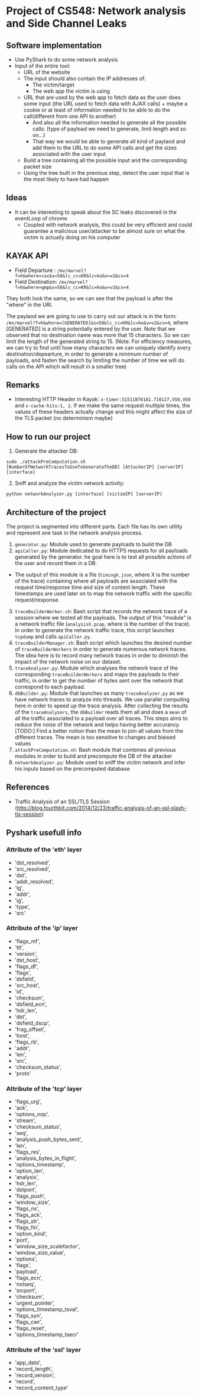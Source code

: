 # Project of CS548: Network analysis and Side Channel Leaks

## Software implementation
- Use PyShark to do some network analysis
- Input of the entire tool:
  - URL of the website 
  - The input should also contain the IP addresses of:
    - The victim/target
    - The web app the victim is using
  - URL that are used by the web app to fetch data as the user does some input (the URL used to fetch data with AJAX calls) + maybe a cookie or at least of information needed to be able to do the call(different from one API to another)
    - And also all the information needed to generate all the possible calls: (type of payload we need to generate, limit length and so on...)
    - That way we would be able to generate all kind of paylaod and add them to the URL to do some API calls and get the sizes associated with the user input
  - Build a tree containing all the possible input and the corresponding packet size
  - Using the tree built in the previous step, detect the user input that is the most likely to have had happen

## Ideas

- It can be interesting to speak about the SC leaks discovered in the eventLoop of chrome
  - Coupled with network analysis, this could be very efficient and could guarantee a malicious user/attacker to be almost sure on what the victim is actually doing on his computer

## KAYAK API

-  Field Departure : `/mv/marvel?f=h&where=cac&s=58&lc_cc=KR&lc=ko&v=v2&cv=4`
- Field Destination: `/mv/marvel?f=h&where=gmp&s=58&lc_cc=KR&lc=ko&v=v2&cv=4`

They both look the same, so we can see that the payload is after the "where" in the URI.

The paylaod we are going to use to carry out our attack is in the form:
`/mv/marvel?f=h&where=[GENERATED]&s=58&lc_cc=KR&lc=ko&v=v2&cv=4`, where [GENERATED] is a string potentially entered by the user. Note that we observed that no destination name was more that 15 characters. So we can limit the length of the generated string to 15. (Note: For efficiency measures, we can try to find until how many characters we can uniquely identify every destination/depearture, in order to generate a minimum number of payloads, and fasten the search by limiting the number of time we will do calls on the API which will result in a smaller tree)

## Remarks

- Interesting HTTP Header in Kayak: `x-timer:S1511876181.710127,VS0,VE0` and `x-cache-hits:1, 2`. If we make the same request multiple times, the values of these headers actually change and this might affect the size of the TLS packet (no determinism maybe)

## How to run our project

1. Generate the attacker DB:
```
sudo ./attackPreComputation.sh [NumberOfNetworkTracesToUseToGenerateTheDB] [AttackerIP] [serverIP] [interface]
```

2. Sniff and analyze the victim network activity:
```
python networkAnalyzer.py [interface] [victimIP] [serverIP]
```

## Architecture of the project

The project is segmented into different parts. Each file has its own utility and represent one task in the network analysis process.

1. `generator.py`: Module used to generate payloads to build the DB
2. `apiCaller.py`: Module dedicated to do HTTPS requests for all payloads generated by the generator. he goal here is to test all possible actions of the user and record them in a DB.
  - The output of this module is a file (`timingX.json`, where X is the number of the trace) containing where all payloads are associated with the request time/response time and size of content length. These timestamps are used later on to map the network traffic with the specific request/response.
3. `traceBuilderWorker.sh`: Bash script that records the network trace of a session where we tested all the payloads. The output of this "module" is a network traffic file (`analysisX.pcap`, where is the number of the trace). In order to generate the network traffic trace, this script launches `tcpdump` and calls `apiCaller.py`.
4. `traceBuilderManager.sh`: Bash script which launches the desired number of `traceBuilderWorkers` in order to generate numerous network traces. The idea here is to record many network traces in order to diminish the impact of the network noise on our dataset.
5. `traceAnalyzer.py`: Module which analyses the network trace of the corresponding `traceBuilderWorkers` and maps the payloads to their traffic, in order to get the number of bytes sent over the network that correspond to each payload.
6. `dbBuilder.py`: Module that launches as many `traceAnalyzer.py` as we have network traces to analyze into threads. We use parallel computing here in order to speed up the trace analysis. After collecting the results of the `traceAnalyzers`, the `dbBuilder` reads them all and does a `mean` of all the traffic associated to a payload over all traces. This steps aims to reduce the noise of the network and helps having better accurancy. [TODO:] Find a better notion than the mean to join all values from the different traces. The mean is too sensitive to changes and biaised values
7. `attackPreComputation.sh`: Bash module that combines all previous modules in order to build and precompute the DB of the attacker
7. `networkAnalyzer.py`: Module used to sniff the victim network and infer his inputs based on the precomputed database

## References

- Traffic Analysis of an SSL/TLS Session (http://blog.fourthbit.com/2014/12/23/traffic-analysis-of-an-ssl-slash-tls-session)


## Pyshark usefull info

### Attribute of the 'eth' layer
- 'dst_resolved', 
- 'src_resolved', 
- 'dst', 
- 'addr_resolved', 
- 'lg', 
- 'addr', 
- 'ig', 
- 'type', 
- 'src'

### Attribute of the 'ip' layer
- 'flags_mf', 
- 'ttl', 
- 'version', 
- 'dst_host', 
- 'flags_df', 
- 'flags', 
- 'dsfield', 
- 'src_host', 
- 'id', 
- 'checksum', 
- 'dsfield_ecn', 
- 'hdr_len', 
- 'dst', 
- 'dsfield_dscp', 
- 'frag_offset', 
- 'host', 
- 'flags_rb', 
- 'addr', 
- 'len', 
- 'src', 
- 'checksum_status', 
- 'proto'

### Attribute of the 'tcp' layer
- 'flags_urg', 
- 'ack', 
- 'options_nop', 
- 'stream', 
- 'checksum_status', 
- 'seq', 
- 'analysis_push_bytes_sent', 
- 'len', 
- 'flags_res', 
- 'analysis_bytes_in_flight', 
- 'options_timestamp', 
- 'option_len', 
- 'analysis', 
- 'hdr_len', 
- 'dstport', 
- 'flags_push', 
- 'window_size', 
- 'flags_ns', 
- 'flags_ack', 
- 'flags_str', 
- 'flags_fin', 
- 'option_kind', 
- 'port', 
- 'window_size_scalefactor', 
- 'window_size_value', 
- 'options', 
- 'flags', 
- 'payload', 
- 'flags_ecn', 
- 'nxtseq', 
- 'srcport', 
- 'checksum', 
- 'urgent_pointer', 
- 'options_timestamp_tsval', 
- 'flags_syn', 
- 'flags_cwr', 
- 'flags_reset', 
- 'options_timestamp_tsecr'

### Attribute of the 'ssl' layer
- 'app_data', 
- 'record_length', 
- 'record_version', 
- 'record', 
- 'record_content_type'
